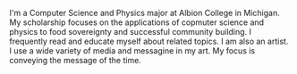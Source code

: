 I'm a Computer Science and Physics major at Albion College in Michigan. My scholarship focuses on the applications of copmuter science and physics to food sovereignty and successful community building. I frequently read and educate myself about related topics. I am also an artist. I use a wide variety of media and messagine in my art. My focus is conveying the message of the time.
